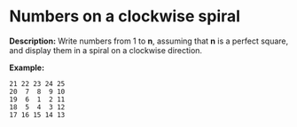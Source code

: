 # Numbers on a clockwise spiral

**Description:** Write numbers from 1 to **n**, assuming that **n** is a perfect square, and display them in a spiral on a clockwise direction.

**Example:**

```
21 22 23 24 25
20  7  8  9 10
19  6  1  2 11
18  5  4  3 12
17 16 15 14 13
```